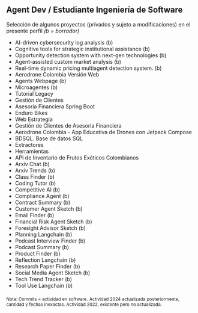 ## Agent Dev /  Estudiante Ingeniería de Software

Selección de algunos proyectos (privados y sujeto a modificaciones) en el presente perfil 
*(b = borrador)*


- AI-driven cybersecurity log analysis (b)
- Cognitive tools for strategic institutional assistance (b)
- Opportunity detection system with next-gen technologies (b)
- Agent-assisted custom market analysis (b)
- Real-time dynamic pricing multiagent detection system. (b)
- Aerodrone Colombia Versión Web  
- Agents Webpage (b)  
- Microagentes (b)
- Tutorial Legacy  
- Gestión de Clientes  
- Asesoría Financiera Spring Boot  
- Enduro Bikes  
- Web Estrategia  
- Gestión de Clientes de Asesoría Financiera  
- Aerodrone Colombia - App Educativa de Drones con Jetpack Compose  
- BDSQL. Base de datos SQL  
- Extractores  
- Herramientas  
- API de Inventario de Frutos Exóticos Colombianos    
- Arxiv Chat (b)
- Arxiv Trends (b)  
- Class Finder  (b)
- Coding Tutor  (b)
- Competitive AI  (b)
- Compliance Agent  (b)
- Contract Summary  (b)
- Customer Agent Sketch (b)  
- Email Finder  (b)
- Financial Risk Agent Sketch  (b)
- Foresight Advisor Sketch  (b)  
- Planning Langchain  (b)
- Podcast Interview Finder (b)  
- Podcast Summary  (b)
- Product Finder  (b)
- Reflection Langchain (b) 
- Research Paper Finder  (b)
- Social Media Agent Sketch (b) 
- Tech Trend Tracker  (b)
- Tool Use Langchain  (b)



<sub>Nota: Commits = actividad en software.</sub>
<sub>Actividad 2024 actualizada posteriormente, cantidad y fechas inexactas. Actividad 2022, existente pero no actualizada.</sub>



